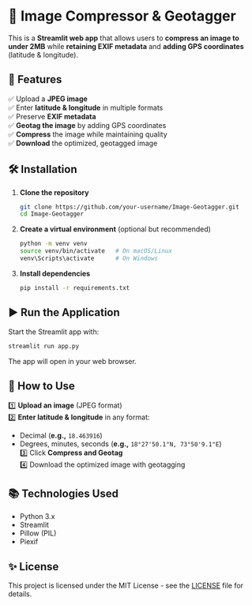 # 📸 Image Compressor & Geotagger

This is a **Streamlit web app** that allows users to **compress an image to under 2MB** while **retaining EXIF metadata** and **adding GPS coordinates** (latitude & longitude).

## 🚀 Features  
✅ Upload a **JPEG image**  
✅ Enter **latitude & longitude** in multiple formats  
✅ Preserve **EXIF metadata**  
✅ **Geotag the image** by adding GPS coordinates  
✅ **Compress** the image while maintaining quality  
✅ **Download** the optimized, geotagged image  

## 🛠️ Installation  

1. **Clone the repository**  
   ```sh
   git clone https://github.com/your-username/Image-Geotagger.git
   cd Image-Geotagger
   ```

2. **Create a virtual environment** (optional but recommended)  
   ```sh
   python -m venv venv
   source venv/bin/activate   # On macOS/Linux
   venv\Scripts\activate      # On Windows
   ```

3. **Install dependencies**  
   ```sh
   pip install -r requirements.txt
   ```

## ▶️ Run the Application  
Start the Streamlit app with:  
```sh
streamlit run app.py
```
The app will open in your web browser.

## 📍 How to Use  

1️⃣ **Upload an image** (JPEG format)  
2️⃣ **Enter latitude & longitude** in any format:  
   - Decimal (**e.g.,** `18.463916`)  
   - Degrees, minutes, seconds (**e.g.,** `18°27'50.1"N, 73°50'9.1"E`)  
3️⃣ Click **Compress and Geotag**  
4️⃣ Download the optimized image with geotagging  

## 📚 Technologies Used  
- Python 3.x  
- Streamlit  
- Pillow (PIL)  
- Piexif  

## ✨ License  
This project is licensed under the MIT License - see the [LICENSE](LICENSE) file for details.
